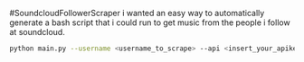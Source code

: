 #SoundcloudFollowerScraper 
i wanted an easy way to automatically generate a bash script that i could run to get music from the people i follow at soundcloud.

``` bash
python main.py --username <username_to_scrape> --api <insert_your_apikeu>
```
